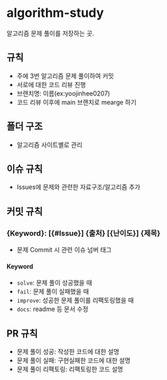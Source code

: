 # algorithm-study
알고리즘 문제 풀이를 저장하는 곳.

## 규칙
 - 주에 3번 알고리즘 문제 풀이하여 커밋
 - 서로에 대한 코드 리뷰 진행
 - 브랜치명: 이름(ex:yoojinhee0207)
 - 코드 리뷰 이후에 main 브랜치로 mearge 하기
 
## 폴더 구조
 - 알고리즘 사이트별로 관리
 
## 이슈 규칙
 - Issues에 문제와 관련한 자료구조/알고리즘 추가
 
## 커밋 규칙
### {Keyword}: [{#Issue}] {출처} [{난이도}] {제목} 
- 문제 Commit 시 관련 이슈 넘버 태그 

#### Keyword
- `solve`: 문제 풀이 성공했을 때
- `fail`: 문제 풀이 실패했을 때
- `improve`: 성공한 문제 풀이를 리팩토링했을 때
- `docs`: readme 등 문서 수정

## PR 규칙
- 문제 풀이 성공: 작성한 코드에 대한 설명
- 문제 풀이 실패: 구현실패한 코드에 대한 설명
- 문제 풀이 리팩토링: 리팩토링한 코드 설명
